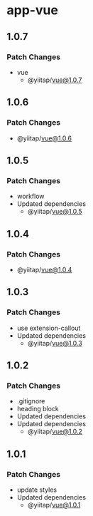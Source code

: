 # app-vue

## 1.0.7

### Patch Changes

- vue
  - @yiitap/vue@1.0.7

## 1.0.6

### Patch Changes

- @yiitap/vue@1.0.6

## 1.0.5

### Patch Changes

- workflow
- Updated dependencies
  - @yiitap/vue@1.0.5

## 1.0.4

### Patch Changes

- @yiitap/vue@1.0.4

## 1.0.3

### Patch Changes

- use extension-callout
- Updated dependencies
  - @yiitap/vue@1.0.3

## 1.0.2

### Patch Changes

- .gitignore
- heading block
- Updated dependencies
- Updated dependencies
  - @yiitap/vue@1.0.2

## 1.0.1

### Patch Changes

- update styles
- Updated dependencies
  - @yiitap/vue@1.0.1

